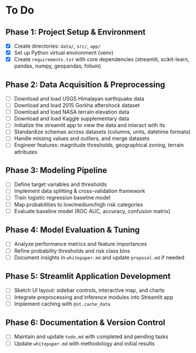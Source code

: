 # To Do

## Phase 1: Project Setup & Environment
- [x] Create directories: `data/`, `src/`, `app/`
- [x] Set up Python virtual environment (venv)
- [x] Create `requirements.txt` with core dependencies (streamlit, scikit-learn, pandas, numpy, geopandas, folium)

## Phase 2: Data Acquisition & Preprocessing
- [ ] Download and load USGS Himalayan earthquake data
- [ ] Download and load 2015 Gorkha aftershock dataset
- [ ] Download and load NASA terrain elevation data
- [ ] Download and load Kaggle supplementary data
- [ ] Initialize the streamlit app to view the data and interact with its
- [ ] Standardize schemas across datasets (columns, units, datetime formats)
- [ ] Handle missing values and outliers, and merge datasets
- [ ] Engineer features: magnitude thresholds, geographical zoning, terrain attributes

## Phase 3: Modeling Pipeline
- [ ] Define target variables and thresholds
- [ ] Implement data splitting & cross-validation framework
- [ ] Train logistic regression baseline model
- [ ] Map probabilities to low/medium/high risk categories
- [ ] Evaluate baseline model (ROC AUC, accuracy, confusion matrix)

## Phase 4: Model Evaluation & Tuning
- [ ] Analyze performance metrics and feature importances
- [ ] Refine probability thresholds and risk class bins
- [ ] Document insights in `whitepaper.md` and update `proposal.md` if needed

## Phase 5: Streamlit Application Development
- [ ] Sketch UI layout: sidebar controls, interactive map, and charts
- [ ] Integrate preprocessing and inference modules into Streamlit app
- [ ] Implement caching with `@st.cache_data`

## Phase 6: Documentation & Version Control
- [ ] Maintain and update `todo.md` with completed and pending tasks
- [ ] Update `whitepaper.md` with methodology and initial results